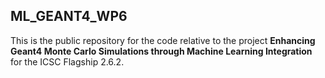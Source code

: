 ## ML_GEANT4_WP6

This is the public repository for the code relative to the project **Enhancing Geant4 Monte Carlo Simulations through Machine Learning Integration** for the ICSC Flagship 2.6.2.

